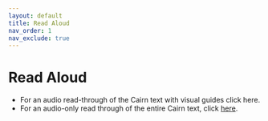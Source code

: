 ```yaml
---
layout: default
title: Read Aloud
nav_order: 1
nav_exclude: true
---
```


# Read Aloud

- For an audio read-through of the Cairn text with visual guides click here.
- For an audio-only read through of the entire Cairn text, click [here](https://discord.com/channels/689456448903708678/917177569307148318/924359384111415346).
